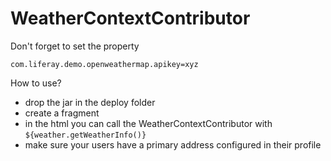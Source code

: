 # WeatherContextContributor

Don't forget to set the property
```
com.liferay.demo.openweathermap.apikey=xyz
```

How to use?
- drop the jar in the deploy folder
- create a fragment
- in the html you can call the WeatherContextContributor with `${weather.getWeatherInfo()}`
- make sure your users have a primary address configured in their profile